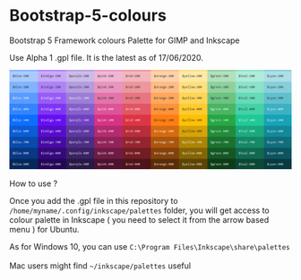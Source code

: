 # Bootstrap-5-colours
Bootstrap 5 Framework colours Palette for GIMP and Inkscape

Use Alpha 1 .gpl file. It is the latest as of 17/06/2020.

![Bootstrap-5-colours](https://raw.githubusercontent.com/meetdilip/Bootstrap-5-colours/master/Bootstrap%20v5%20Colours.png)

How to use ?

Once you add the .gpl file in this repository to `/home/myname/.config/inkscape/palettes` folder, you will get access to colour palette in Inkscape ( you need to select it from the arrow based menu ) for Ubuntu.

As for Windows 10, you can use `C:\Program Files\Inkscape\share\palettes`<br>
<br>
Mac users might find  `~/inkscape/palettes` useful
<br>
